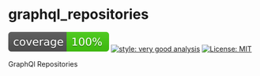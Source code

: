 # graphql_repositories

![coverage][coverage_badge]
[![style: very good analysis][very_good_analysis_badge]][very_good_analysis_link]
[![License: MIT][license_badge]][license_link]

GraphQl Repositories

[coverage_badge]: coverage_badge.svg
[license_badge]: https://img.shields.io/badge/license-MIT-blue.svg
[license_link]: https://opensource.org/licenses/MIT
[very_good_analysis_badge]: https://img.shields.io/badge/style-very_good_analysis-B22C89.svg
[very_good_analysis_link]: https://pub.dev/packages/very_good_analysis

